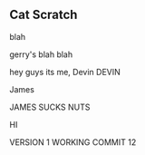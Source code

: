 ## Cat Scratch

blah

gerry's blah blah

hey guys its me, Devin
DEVIN

James

JAMES SUCKS NUTS






HI

VERSION 1 WORKING COMMIT
12


